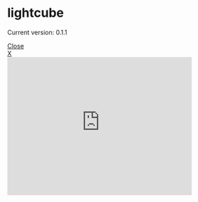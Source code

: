 lightcube
=========

Current version:  0.1.1



<div class="lightcube">
	<div class="lc_background"></div>
	<div class="lc_header">
		<a href="#" class="lc_close">Close</a>
	</div>
	<div class="lc_loader"></div>
	<div class="lc_box">
		<div class="lc_relative">
			<a href="#" class="lc_close">X</a>
			<div class="lc_content"></div>
		</div>
	</div>
</div>



 <iframe width="420" height="315" src="http://www.youtube.com/embed/Oyh6liAD-g0" frameborder="0" allowfullscreen></iframe>

